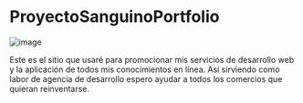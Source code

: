 # ProyectoSanguinoPortfolio
![image](https://github.com/sanguino09/ProyectoSanguinoPortfolio/assets/116163899/f1d425c5-155c-47c0-b9d5-b963de50ac38)

Este es el sitio que usaré para promocionar mis servicios de desarrollo web y la aplicación de todos mis conocimientos en línea. Así sirviendo como labor de agencia de desarrollo espero ayudar a todos los comercios que quieran reinventarse.
